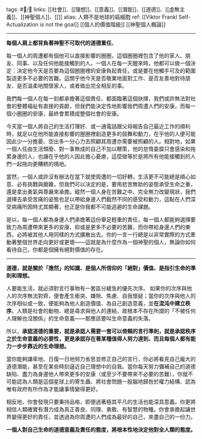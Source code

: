 tags: #📝️/🌲️ 
links: [[社會]]、[[理想]]、[[意義]]、[[潛能]]、[[道德]]、[[虛無主義]]、[[神聖個人]]、[[]]
alias: 人類不是地球的癌細胞
ref: 
[[Viktor Frankl Self-Actualization is not the goal]]
[[個人的價值階級]]
[[神聖個人概論]]

---
**每個人肩上都背負著神聖不可取代的道德重任**。

每一個人的周遭都有個他可以直接影響的圈圈，這個圈圈裡包含了他的家人、朋友、同事、以及任何他能接觸到的人。一個人在每一天醒來時，他都可以做一個決定：決定他今天是否要為這個圈圈裡的安康負起責任，或是要在他觸手可及的範圍製造更多不必要的苦難。這關乎他今天是否敬業地面對工作、是否友善地對待朋友、是否溫柔地關懷家人，或者做出完全相反的事。

我們每一個人在每一刻都承擔著這個責任、都面臨著這個抉擇，我們或許無法對社會的整體福祉有直接的貢獻，但我們能決定性地影響我們周遭人們的安康，而每一個小圈圈的安康，最終會累積成整個社會的安康。

今天當一個人將自己的生活打理好、或一通電話跟父母報告自己最近工作的順利時，就足以在他所能直接影響的圈圈裡創造更多的鼓舞和動力，在乎他的人便可能因此少一分擔憂、空出多一分心力去照顧其周遭亦需要被照顧的人。相對地，如果一個人任由生活頹廢、對一事無成的自己不加以鞭策，他的怠惰委靡只會感染和拖累身邊的人，也讓在乎他的人因此擔心憂慮，這麼做等於是將所有他能接觸到的人們一起拖向更糟糕的境地。

當然，一個人或許沒有辦法在當下就使周遭的一切好轉，生活更不可能總是順心如意、必有挑戰與磨難，但我們可以決定的是，要用悲苦無助的姿態承受生命之重，還是拿出勇氣與尊嚴來承擔。縱然一個人身在苦難之中、完全無力改變現狀，我們選擇去承受苦痛的姿態也足以帶給身邊人們截然不同的感受和動力，這點在人們深受病痛所困時尤其顯著，也正是你我都不可能逃避的生命課題。

是以，每一個人都為身邊人們承擔著這份舉足輕重的責任，每一個人都能夠選擇要致力為周遭帶來更多的安康、抑或是更多不必要的苦難，而你帶給身邊人們的東西，必將被其他人用同樣的方式擴散出去。你的一言一行總是以非常實際的方式牽動著整個世界走向更好或更壞——這就是為什麼作為一個神聖的個人，無論你如何看待自己，你都是個擁有絕對價值的存在。

---
**道德，就是關於「應然」的知識、是個人所信仰的「絕對」價值、是指引生命的準則和理想。**

人要能生活，就必須對言行事物有一套區分緩急的優先次序。 如果你的次序與他人的次序無法對齊，便會產生衝突、嫌隙、焦慮、自我懷疑；當你的次序與他人的次序相似或一致，便能夠為他人創造價值、為自己創造意義，並**在混沌中建立秩序**。人類是社會的動物、總是尋求與他人的連結，故根本不存在所謂的「不被任何人理解也沒關係」的生命意義——那應該要叫生命意義的失落。

所以，**承認道德的重要，就是承認人需要一套可以倚賴的言行準則，就是承認秩序之於生命意義的必要性，更是承認存在著某種值得人努力達到、而且每個人都有能力一步步靠近的生命理想。** 

當你能夠謙卑地、日復一日地努力省思並修正自己的言行，你必將看見自己龐大的道德潛能，甚至在某些時刻逼近自己理想中的自我。當你每天努力彌補自己的道德缺陷、盡力為身邊他人帶來更多的安康（或至少不要帶來不必要的苦難），你就不可能認為人類是這個星球上的寄生蟲、將社會問題一股腦地歸咎於權力結構、認為唯有政府有所作為才能讓事情變得更好。

相反地，你會發現只要秉持品格，即便過著極其平凡的生活也能深具意義。你更將相信人類確實有潛力成為真正善良、同理、勇敢、有智慧的物種。你會承擔起讓世界變得更好的責任，並透過為你周遭的人們成為最好的自己，來盡自己的一份力。

**一個人對自己生命的道德意義及責任的態度，將根本性地決定他對全人類的態度。**